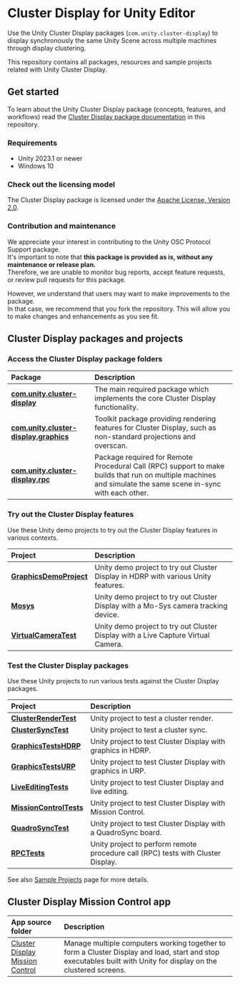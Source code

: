 # Cluster Display for Unity Editor

Use the Unity Cluster Display packages (`com.unity.cluster-display`) to display synchronously the same Unity Scene across multiple machines through display clustering.

This repository contains all packages, resources and sample projects related with Unity Cluster Display.

## Get started

To learn about the Unity Cluster Display package (concepts, features, and workflows) read the [Cluster Display package documentation](source/com.unity.cluster-display/Documentation~/index.md) in this repository.  

### Requirements

* Unity 2023.1 or newer
* Windows 10

### Check out the licensing model

The Cluster Display package is licensed under the [Apache License, Version 2.0](LICENSE.md).

### Contribution and maintenance

We appreciate your interest in contributing to the Unity OSC Protocol Support package.  
It's important to note that **this package is provided as is, without any maintenance or release plan.**  
Therefore, we are unable to monitor bug reports, accept feature requests, or review pull requests for this package.

However, we understand that users may want to make improvements to the package.  
In that case, we recommend that you fork the repository. This will allow you to make changes and enhancements as you see fit.

## Cluster Display packages and projects

### Access the Cluster Display package folders

| Package | Description |
|:---|:---|
| **[com.unity.cluster-display](source/com.unity.cluster-display)** | The main required package which implements the core Cluster Display functionality. |
| **[com.unity.cluster-display.graphics](source/com.unity.cluster-display.graphics)** | Toolkit package providing rendering features for Cluster Display, such as non-standard projections and overscan. |
| **[com.unity.cluster-display.rpc](source/com.unity.cluster-display.rpc)** | Package required for Remote Procedural Call (RPC) support to make builds that run on multiple machines and simulate the same scene in-sync with each other. |

### Try out the Cluster Display features

Use these Unity demo projects to try out the Cluster Display features in various contexts.

| Project | Description |
|:---|:---|
| **[GraphicsDemoProject](TestProjects/GraphicsDemoProject)** | Unity demo project to try out Cluster Display in HDRP with various Unity features. |
| **[Mosys](TestProjects/Mosys)** | Unity demo project to try out Cluster Display with a Mo-Sys camera tracking device. |
| **[VirtualCameraTest](TestProjects/VirtualCameraTest)** | Unity demo project to try out Cluster Display with a Live Capture Virtual Camera. |

### Test the Cluster Display packages

Use these Unity projects to run various tests against the Cluster Display packages.

| Project | Description |
|:---|:---|
| **[ClusterRenderTest](TestProjects/ClusterRenderTest)** | Unity project to test a cluster render. |
| **[ClusterSyncTest](TestProjects/ClusterSyncTests)** | Unity project to test a cluster sync. |
| **[GraphicsTestsHDRP](TestProjects/GraphicsTestsHDRP)** | Unity project to test Cluster Display with graphics in HDRP. |
| **[GraphicsTestsURP](TestProjects/GraphicsTestsURP)** | Unity project to test Cluster Display with graphics in URP. |
| **[LiveEditingTests](TestProjects/LiveEditingTests)** | Unity project to test Cluster Display and live editing. |
| **[MissionControlTests](TestProjects/MissionControlTests)** | Unity project to test Cluster Display with Mission Control. |
| **[QuadroSyncTest](TestProjects/QuadroSyncTest)** | Unity project to test Cluster Display with a QuadroSync board. |
| **[RPCTests](TestProjects/RPCTests)** | Unity project to perform remote procedure call (RPC) tests with Cluster Display. |

See also [Sample Projects](source/com.unity.cluster-display/Documentation~/sample-projects.md) page for more details.

## Cluster Display Mission Control app

| App source folder | Description |
|:---|:---|
| [Cluster Display Mission Control](MissionControlSystem) | Manage multiple computers working together to form a Cluster Display and load, start and stop executables built with Unity for display on the clustered screens. |
